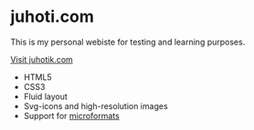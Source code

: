 juhoti.com
==========



This is my personal webiste for testing and learning purposes.

[Visit juhotik.com](http://juhotik.com)


- HTML5
- CSS3
- Fluid layout
- Svg-icons and high-resolution images
- Support for [microformats](http://wikipedia.org/wiki/Microformat)
